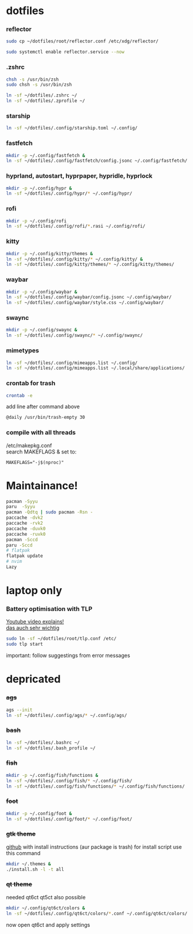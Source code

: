 # dotfiles


### reflector
```bash
sudo cp ~/dotfiles/root/reflector.conf /etc/xdg/reflector/

sudo systemctl enable reflector.service --now
```


### .zshrc
```bash
chsh -s /usr/bin/zsh
sudo chsh -s /usr/bin/zsh

ln -sf ~/dotfiles/.zshrc ~/
ln -sf ~/dotfiles/.zprofile ~/
```


### starship
```bash
ln -sf ~/dotfiles/.config/starship.toml ~/.config/
```


### fastfetch
```bash
mkdir -p ~/.config/fastfetch &
ln -sf ~/dotfiles/.config/fastfetch/config.jsonc ~/.config/fastfetch/
```


### hyprland, autostart, hyprpaper, hypridle, hyprlock
```bash
mkdir -p ~/.config/hypr &
ln -sf ~/dotfiles/.config/hypr/* ~/.config/hypr/
```


### rofi
```bash
mkdir -p ~/.config/rofi
ln -sf ~/dotfiles/.config/rofi/*.rasi ~/.config/rofi/
```


### kitty
```bash
mkdir -p ~/.config/kitty/themes &
ln -sf ~/dotfiles/.config/kitty/* ~/.config/kitty/ &
ln -sf ~/dotfiles/.config/kitty/themes/* ~/.config/kitty/themes/
```


### waybar
```bash
mkdir -p ~/.config/waybar &
ln -sf ~/dotfiles/.config/waybar/config.jsonc ~/.config/waybar/
ln -sf ~/dotfiles/.config/waybar/style.css ~/.config/waybar/
```


### swaync
```bash
mkdir -p ~/.config/swaync &
ln -sf ~/dotfiles/.config/swaync/* ~/.config/swaync/
```


### mimetypes

```bash
ln -sf ~/dotfiles/.config/mimeapps.list ~/.config/
ln -sf ~/dotfiles/.config/mimeapps.list ~/.local/share/applications/
```


### crontab for trash

```bash
crontab -e
```
add line after command above
```bash
@daily /usr/bin/trash-empty 30
```


### compile with all threads
/etc/makepkg.conf\
search MAKEFLAGS & set to:
```
MAKEFLAGS="-j$(nproc)"
```


# Maintainance!

```bash
pacman -Syyu
paru  -Syyu
pacman -Qdtq | sudo pacman -Rsn -
paccache -dvk2
paccache -rvk2
paccache -duvk0
paccache -ruvk0
pacman -Sccd
paru -Sccd
# flatpak 
flatpak update 
# nvim 
Lazy
```


# laptop only

### Battery optimisation with TLP
[Youtube video explains!](https://www.youtube.com/watch?v=GDdGK8Z_qzs)\
[das auch sehr wichtig](https://wiki.archlinux.org/title/TLP)

```bash
sudo ln -sf ~/dotfiles/root/tlp.conf /etc/
sudo tlp start
```
important: follow suggestings from error messages


# depricated


### ~~ags~~
```bash
ags --init
ln -sf ~/dotfiles/.config/ags/* ~/.config/ags/
```


### ~~bash~~
```bash
ln -sf ~/dotfiles/.bashrc ~/
ln -sf ~/dotfiles/.bash_profile ~/
```


### ~~fish~~
```bash
mkdir -p ~/.config/fish/functions &
ln -sf ~/dotfiles/.config/fish/* ~/.config/fish/
ln -sf ~/dotfiles/.config/fish/functions/* ~/.config/fish/functions/
```


### ~~foot~~
```bash
mkdir -p ~/.config/foot &
ln -sf ~/dotfiles/.config/foot/* ~/.config/foot/
```


### ~~gtk theme~~
[github](https://github.com/Fausto-Korpsvart/Gruvbox-GTK-Theme) with install instructions (aur package is trash)
for install script use this command
```bash
mkdir ~/.themes &
./install.sh -l -t all
```


### ~~qt theme~~

needed qt6ct qt5ct also possible
```bash
mkdir ~/.config/qt6ct/colors &
ln -sf ~/dotfiles/.config/qt6ct/colors/*.conf ~/.config/qt6ct/colors/
```
now open qt6ct and apply settings
